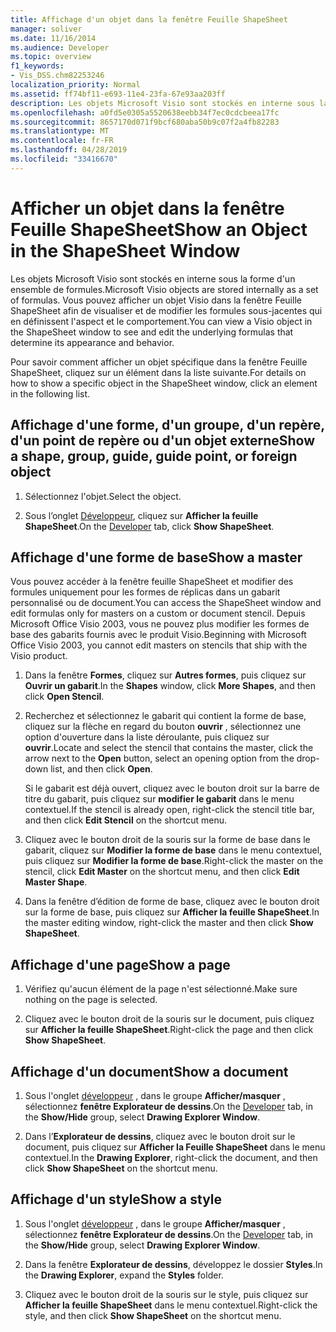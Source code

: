 ```yaml
---
title: Affichage d'un objet dans la fenêtre Feuille ShapeSheet
manager: soliver
ms.date: 11/16/2014
ms.audience: Developer
ms.topic: overview
f1_keywords:
- Vis_DSS.chm82253246
localization_priority: Normal
ms.assetid: ff74bf11-e693-11e4-23fa-67e93aa203ff
description: Les objets Microsoft Visio sont stockés en interne sous la forme d'un ensemble de formules. Vous pouvez afficher un objet Visio dans la fenêtre Feuille ShapeSheet afin de visualiser et de modifier les formules sous-jacentes qui en définissent l'aspect et le comportement.
ms.openlocfilehash: a0fd5e0305a5520638eebb34f7ec0cdcbeea17fc
ms.sourcegitcommit: 8657170d071f9bcf680aba50b9c07f2a4fb82283
ms.translationtype: MT
ms.contentlocale: fr-FR
ms.lasthandoff: 04/28/2019
ms.locfileid: "33416670"
---
```

# <a name="show-an-object-in-the-shapesheet-window"></a><span data-ttu-id="9085d-104">Afficher un objet dans la fenêtre Feuille ShapeSheet</span><span class="sxs-lookup"><span data-stu-id="9085d-104">Show an Object in the ShapeSheet Window</span></span>

<span data-ttu-id="9085d-105">Les objets Microsoft Visio sont stockés en interne sous la forme d'un ensemble de formules.</span><span class="sxs-lookup"><span data-stu-id="9085d-105">Microsoft Visio objects are stored internally as a set of formulas.</span></span> <span data-ttu-id="9085d-106">Vous pouvez afficher un objet Visio dans la fenêtre Feuille ShapeSheet afin de visualiser et de modifier les formules sous-jacentes qui en définissent l'aspect et le comportement.</span><span class="sxs-lookup"><span data-stu-id="9085d-106">You can view a Visio object in the ShapeSheet window to see and edit the underlying formulas that determine its appearance and behavior.</span></span>
  
<span data-ttu-id="9085d-107">Pour savoir comment afficher un objet spécifique dans la fenêtre Feuille ShapeSheet, cliquez sur un élément dans la liste suivante.</span><span class="sxs-lookup"><span data-stu-id="9085d-107">For details on how to show a specific object in the ShapeSheet window, click an element in the following list.</span></span>
  
## <a name="show-a-shape-group-guide-guide-point-or-foreign-object"></a><span data-ttu-id="9085d-108">Affichage d'une forme, d'un groupe, d'un repère, d'un point de repère ou d'un objet externe</span><span class="sxs-lookup"><span data-stu-id="9085d-108">Show a shape, group, guide, guide point, or foreign object</span></span>

1. <span data-ttu-id="9085d-109">Sélectionnez l'objet.</span><span class="sxs-lookup"><span data-stu-id="9085d-109">Select the object.</span></span>
    
2. <span data-ttu-id="9085d-110">Sous l’onglet [Développeur](run-in-developer-mode-display-the-developer-tab.md), cliquez sur **Afficher la feuille ShapeSheet**.</span><span class="sxs-lookup"><span data-stu-id="9085d-110">On the [Developer](run-in-developer-mode-display-the-developer-tab.md) tab, click **Show ShapeSheet**.</span></span>
    
## <a name="show-a-master"></a><span data-ttu-id="9085d-111">Affichage d'une forme de base</span><span class="sxs-lookup"><span data-stu-id="9085d-111">Show a master</span></span>

<span data-ttu-id="9085d-112">Vous pouvez accéder à la fenêtre feuille ShapeSheet et modifier des formules uniquement pour les formes de réplicas dans un gabarit personnalisé ou de document.</span><span class="sxs-lookup"><span data-stu-id="9085d-112">You can access the ShapeSheet window and edit formulas only for masters on a custom or document stencil.</span></span> <span data-ttu-id="9085d-113">Depuis Microsoft Office Visio 2003, vous ne pouvez plus modifier les formes de base des gabarits fournis avec le produit Visio.</span><span class="sxs-lookup"><span data-stu-id="9085d-113">Beginning with Microsoft Office Visio 2003, you cannot edit masters on stencils that ship with the Visio product.</span></span>
  
1. <span data-ttu-id="9085d-114">Dans la fenêtre **Formes**, cliquez sur **Autres formes**, puis cliquez sur **Ouvrir un gabarit**.</span><span class="sxs-lookup"><span data-stu-id="9085d-114">In the **Shapes** window, click **More Shapes**, and then click **Open Stencil**.</span></span>
    
2. <span data-ttu-id="9085d-115">Recherchez et sélectionnez le gabarit qui contient la forme de base, cliquez sur la flèche en regard du bouton **ouvrir** , sélectionnez une option d'ouverture dans la liste déroulante, puis cliquez sur **ouvrir**.</span><span class="sxs-lookup"><span data-stu-id="9085d-115">Locate and select the stencil that contains the master, click the arrow next to the **Open** button, select an opening option from the drop-down list, and then click **Open**.</span></span> 
    
    <span data-ttu-id="9085d-116">Si le gabarit est déjà ouvert, cliquez avec le bouton droit sur la barre de titre du gabarit, puis cliquez sur **modifier le gabarit** dans le menu contextuel.</span><span class="sxs-lookup"><span data-stu-id="9085d-116">If the stencil is already open, right-click the stencil title bar, and then click **Edit Stencil** on the shortcut menu.</span></span> 
    
3. <span data-ttu-id="9085d-117">Cliquez avec le bouton droit de la souris sur la forme de base dans le gabarit, cliquez sur **Modifier la forme de base** dans le menu contextuel, puis cliquez sur **Modifier la forme de base**.</span><span class="sxs-lookup"><span data-stu-id="9085d-117">Right-click the master on the stencil, click **Edit Master** on the shortcut menu, and then click **Edit Master Shape**.</span></span>
    
4. <span data-ttu-id="9085d-118">Dans la fenêtre d’édition de forme de base, cliquez avec le bouton droit sur la forme de base, puis cliquez sur **Afficher la feuille ShapeSheet**.</span><span class="sxs-lookup"><span data-stu-id="9085d-118">In the master editing window, right-click the master and then click **Show ShapeSheet**.</span></span>
    
## <a name="show-a-page"></a><span data-ttu-id="9085d-119">Affichage d'une page</span><span class="sxs-lookup"><span data-stu-id="9085d-119">Show a page</span></span>

1. <span data-ttu-id="9085d-120">Vérifiez qu'aucun élément de la page n'est sélectionné.</span><span class="sxs-lookup"><span data-stu-id="9085d-120">Make sure nothing on the page is selected.</span></span>
    
2. <span data-ttu-id="9085d-121">Cliquez avec le bouton droit de la souris sur le document, puis cliquez sur **Afficher la feuille ShapeSheet**.</span><span class="sxs-lookup"><span data-stu-id="9085d-121">Right-click the page and then click **Show ShapeSheet**.</span></span>
    
## <a name="show-a-document"></a><span data-ttu-id="9085d-122">Affichage d'un document</span><span class="sxs-lookup"><span data-stu-id="9085d-122">Show a document</span></span>

1. <span data-ttu-id="9085d-123">Sous l'onglet [développeur](run-in-developer-mode-display-the-developer-tab.md) , dans le groupe **Afficher/masquer** , sélectionnez **fenêtre Explorateur de dessins**.</span><span class="sxs-lookup"><span data-stu-id="9085d-123">On the [Developer](run-in-developer-mode-display-the-developer-tab.md) tab, in the **Show/Hide** group, select **Drawing Explorer Window**.</span></span>
    
2. <span data-ttu-id="9085d-124">Dans l’**Explorateur de dessins**, cliquez avec le bouton droit sur le document, puis cliquez sur **Afficher la Feuille ShapeSheet** dans le menu contextuel.</span><span class="sxs-lookup"><span data-stu-id="9085d-124">In the **Drawing Explorer**, right-click the document, and then click **Show ShapeSheet** on the shortcut menu.</span></span> 
    
## <a name="show-a-style"></a><span data-ttu-id="9085d-125">Affichage d'un style</span><span class="sxs-lookup"><span data-stu-id="9085d-125">Show a style</span></span>

1. <span data-ttu-id="9085d-126">Sous l'onglet [développeur](run-in-developer-mode-display-the-developer-tab.md) , dans le groupe **Afficher/masquer** , sélectionnez **fenêtre Explorateur de dessins**.</span><span class="sxs-lookup"><span data-stu-id="9085d-126">On the [Developer](run-in-developer-mode-display-the-developer-tab.md) tab, in the **Show/Hide** group, select **Drawing Explorer Window**.</span></span>
    
2. <span data-ttu-id="9085d-127">Dans la fenêtre **Explorateur de dessins**, développez le dossier **Styles**.</span><span class="sxs-lookup"><span data-stu-id="9085d-127">In the **Drawing Explorer**, expand the **Styles** folder.</span></span> 
    
3. <span data-ttu-id="9085d-128">Cliquez avec le bouton droit de la souris sur le style, puis cliquez sur **Afficher la feuille ShapeSheet** dans le menu contextuel.</span><span class="sxs-lookup"><span data-stu-id="9085d-128">Right-click the style, and then click **Show ShapeSheet** on the shortcut menu.</span></span> 
    

